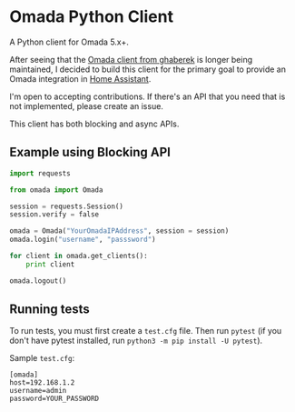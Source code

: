 # Omada Python Client

A Python client for Omada 5.x+.

After seeing that the [Omada client from ghaberek](https://github.com/ghaberek/omada-api) is longer being maintained, I decided to build this client for the primary goal to provide an Omada integration in [Home Assistant](https://www.home-assistant.io/).

I'm open to accepting contributions. If there's an API that you need that is not implemented, please create an issue.

This client has both blocking and async APIs.

## Example using Blocking API

```python
import requests

from omada import Omada

session = requests.Session()
session.verify = false

omada = Omada("YourOmadaIPAddress", session = session)
omada.login("username", "passsword")

for client in omada.get_clients():
    print client

omada.logout()
```


## Running tests
To run tests, you must first create a `test.cfg` file. Then run `pytest` (if you don't have pytest installed, run `python3 -m pip install -U pytest`).

Sample `test.cfg`:

```
[omada]
host=192.168.1.2
username=admin
password=YOUR_PASSWORD
```
